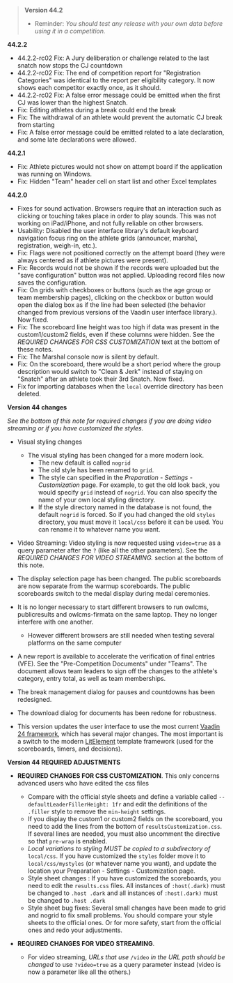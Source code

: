 > **Version 44.2**
>
> - Reminder: *You should test any release with your own data before using it in a competition.*

**44.2.2**

- 44.2.2-rc02 Fix: A Jury deliberation or challenge related to the last snatch now stops the CJ countdown
- 44.2.2-rc02 Fix: The end of competition report for "Registration Categories" was identical to the report per eligibility category.  It now shows each competitor exactly once, as it should.
- 44.2.2-rc02 Fix: A false error message could be emitted when the first CJ was lower than the highest Snatch.
- Fix: Editing athletes during a break could end the break
- Fix: The withdrawal of an athlete would prevent the automatic CJ break from starting
- Fix: A false error message could be emitted related to a late declaration, and some late declarations were allowed.

**44.2.1**

- Fix: Athlete pictures would not show on attempt board if the application was running on Windows.
- Fix: Hidden "Team" header cell on start list and other Excel templates

**44.2.0**

- Fixes for sound activation.  Browsers require that an interaction such as clicking or touching takes place in order to play sounds.  This was not working on iPad/iPhone, and not fully reliable on other browsers.
- Usability: Disabled the user interface library's default keyboard navigation focus ring on the athlete grids (announcer, marshal, registration, weigh-in, etc.).
- Fix: Flags were not positioned correctly on the attempt board (they were always centered as if athlete pictures were present).
- Fix: Records would not be shown if the records were uploaded but the "save configuration" button was not applied. Uploading record files now saves the configuration.
- Fix: On grids with checkboxes or buttons (such as the age group or team membership pages), clicking on the checkbox or button would open the dialog box as if the line had been selected (the behavior changed from previous versions of the Vaadin user interface library.). Now fixed.
- Fix: The scoreboard line height was too high if data was present in the custom1/custom2 fields, even if these columns were hidden.  See the *REQUIRED CHANGES FOR CSS CUSTOMIZATION* text at the bottom of these notes.
- Fix: The Marshal console now is silent by default.
- Fix: On the scoreboard, there would be a short period where the group description would switch to "Clean & Jerk" instead of staying on "Snatch" after an athlete took their 3rd Snatch. Now fixed.
- Fix for importing databases when the `local` override directory has been deleted.

**Version 44 changes**

*See the bottom of this note for required changes if you are doing video streaming or if you have customized the styles.*

- Visual styling changes
  - The visual styling has been changed for a more modern look. 
    - The new default is called `nogrid`
    - The old style has been renamed to `grid`. 
    - The style can specified in the *Preparation - Settings - Customization* page.  For example, to get the old look back, you would specify `grid` instead of `nogrid`.  You can also specify the name of your own local styling directory.
    - If the style directory named in the database is not found, the default  `nogrid`  is forced. So if you had changed the old `styles` directory, you must move it `local/css` before it can be used. You can rename it to whatever name you want.

- Video Streaming: Video styling is now requested using `video=true`  as a query parameter after the `?` (like all the other parameters). See the *REQUIRED CHANGES FOR VIDEO STREAMING.* section at the bottom of this note.

- The display selection page has been changed.  The public scoreboards are now separate from the warmup scoreboards. The public scoreboards switch to the medal display during medal ceremonies.


- It is no longer necessary to start different browsers to run owlcms, publicresults and owlcms-firmata on the same laptop. They no longer interfere with one another.
  - However different browsers are still needed when testing several platforms on the same computer


- A new report is available to accelerate the verification of final entries (VFE).  See the "Pre-Competition Documents" under "Teams". The document allows team leaders to sign off the changes to the athlete's category, entry total, as well as team memberships.

- The break management dialog for pauses and countdowns has been redesigned.

- The download dialog for documents has been redone for robustness.

- This version updates the user interface to use the most current [Vaadin 24 framework](https://vaadin.com/), which has several major changes. The most important is a switch to the modern [LitElement](https://lit.dev/) template framework (used for the scoreboards, timers, and decisions).

**Version 44 REQUIRED ADJUSTMENTS**

- **REQUIRED CHANGES FOR CSS CUSTOMIZATION**.
  This only concerns advanced users who have edited the css files
  - Compare with the official style sheets and define a variable called 
    `--defaultLeaderFillerHeight: 1fr` and edit the definitions of the `.filler` style to remove the `min-height` settings.
  - If you display the custom1 or custom2 fields on the scoreboard, you need to add the lines from the bottom of `resultsCustomization.css`.  If several lines are needed, you must also uncomment the directive so that `pre-wrap` is enabled.
  - *Local variations to styling MUST be copied to a subdirectory of* `local/css`.  If you have customized the `styles` folder move it to `local/css/mystyles` (or whatever name you want), and update the location your Preparation - Settings - Customization page. 
  - Style sheet changes :  If you have customized the scoreboards,  you need to edit the `results.css` files. All instances of `:host(.dark)` must be changed to `.host .dark`  and all instances of `:host(.dark)` must be changed to `.host .dark`  
  - Style sheet bug fixes: Several small changes have been made to grid and nogrid to fix small problems. You should compare your style sheets to the official ones.  Or for more safety, start from the official ones and redo your adjustments.

- **REQUIRED CHANGES FOR VIDEO STREAMING**.
  - For video streaming, *URLs that use*  `/video` *in* *the URL path should be changed* to use `?video=true` as a query parameter instead (video is now a parameter like all the others.)
